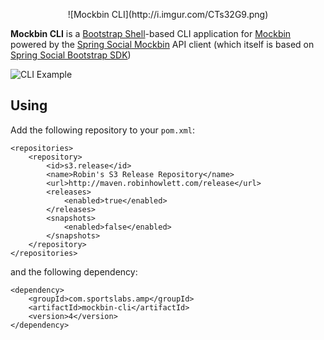 <p align="center">![Mockbin CLI](http://i.imgur.com/CTs32G9.png)

**Mockbin CLI** is a [Bootstrap Shell](https://github.com/robinhowlett/spring-social-bootstrap/tree/master/bootstrap-shell)-based CLI application for [Mockbin](http://mockbin.com/) powered by the [Spring Social Mockbin](https://github.com/robinhowlett/spring-social-mockbin) API client (which itself is based on [Spring Social Bootstrap SDK](https://github.com/robinhowlett/spring-social-bootstrap/tree/master/spring-social-bootstrap-sdk))

![CLI Example](http://i.imgur.com/8Eca4p3.gif)

## Using

Add the following repository to your `pom.xml`:

	<repositories>
		<repository>
			<id>s3.release</id>
			<name>Robin's S3 Release Repository</name>
			<url>http://maven.robinhowlett.com/release</url>
			<releases>
				<enabled>true</enabled>
			</releases>
			<snapshots>
				<enabled>false</enabled>
			</snapshots>
		</repository>
	</repositories>

and the following dependency:

    <dependency>
        <groupId>com.sportslabs.amp</groupId>
        <artifactId>mockbin-cli</artifactId>
        <version>4</version>
    </dependency>
